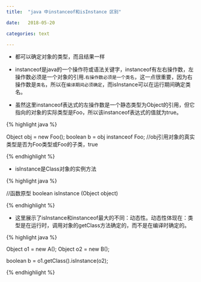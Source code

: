 ```yaml
---
title:  "java 中instanceof和isInstance 区别"

date:   2018-05-20

categories: text

---
```


* 都可以确定对象的类型，而且结果一样

* instanceof是java的一个操作符或语法关键字，instanceof有左右操作数，左操作数必须是一个对象的引用.`右操作数必须是一个类名`，这一点很重要，因为右操作数是`类名`，所以在`编译期间必须确定`，而isInstance可以在运行期间确定类名。

* 虽然这里instanceof表达式的左操作数是一个静态类型为Object的引用，但它指向的对象的实际类型是Foo，所以该instanceof表达式的值就为true。

{% highlight java %}

Object obj = new Foo();
boolean b = obj instanceof Foo; //obj引用对象的真实类型是否为Foo类型或Foo的子类，true

{% endhighlight %}

* isInstance是Class对象的实例方法

{% highlight java %}

//函数原型
boolean isInstance (Object object)

{% endhighlight %}

* 这里展示了isInstance和instanceof最大的不同：动态性。动态性体现在：类型是在运行时，调用对象的getClass方法确定的，而不是在编译时确定的。

{% highlight java %}

Object o1 = new A();
Object o2 = new B();

boolean b = o1.getClass().isInstance(o2);

{% endhighlight %}

